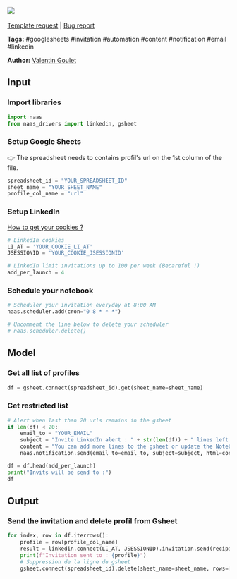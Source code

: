 <a href="https://app.naas.ai/user-redirect/naas/downloader?url=https://raw.githubusercontent.com/jupyter-naas/awesome-notebooks/master/Google%20Sheets/Google_Sheets_Send_LinkedIn_invitations_from_spreadsheet.ipynb" target="_parent"><img src="https://naasai-public.s3.eu-west-3.amazonaws.com/open_in_naas.svg"/></a><br><br><a href="https://github.com/jupyter-naas/awesome-notebooks/issues/new?assignees=&labels=&template=template-request.md&title=Tool+-+Action+of+the+notebook+">Template request</a> | <a href="https://github.com/jupyter-naas/awesome-notebooks/issues/new?assignees=&labels=bug&template=bug_report.md&title=Google+Sheets+-+Send+LinkedIn+invitations+from+spreadsheet:+Error+short+description">Bug report</a>

**Tags:** #googlesheets #invitation #automation #content #notification #email #linkedin 

**Author:** [Valentin Goulet](https://www.linkedin.com/in/valentin-goulet-3a3070152/)

## Input

### Import libraries


```python
import naas
from naas_drivers import linkedin, gsheet
```

### Setup Google Sheets
👉 The spreadsheet needs to contains profil's url on the 1st column of the file.


```python
spreadsheet_id = "YOUR_SPREADSHEET_ID"
sheet_name = "YOUR_SHEET_NAME"
profile_col_name = "url"
```

### Setup LinkedIn
<a href='https://www.notion.so/LinkedIn-driver-Get-your-cookies-d20a8e7e508e42af8a5b52e33f3dba75'>How to get your cookies ?</a>


```python
# LinkedIn cookies
LI_AT = 'YOUR_COOKIE_LI_AT'
JSESSIONID = 'YOUR_COOKIE_JSESSIONID'

# LinkedIn limit invitations up to 100 per week (Becareful !)
add_per_launch = 4 
```

### Schedule your notebook


```python
# Scheduler your invitation everyday at 8:00 AM
naas.scheduler.add(cron="0 8 * * *")

# Uncomment the line below to delete your scheduler
# naas.scheduler.delete()
```

## Model

### Get all list of profiles


```python
df = gsheet.connect(spreadsheet_id).get(sheet_name=sheet_name)
```

### Get restricted list


```python
# Alert when last than 20 urls remains in the gsheet
if len(df) < 20:
    email_to = "YOUR_EMAIL"
    subject = "Invite LinkedIn alert : " + str(len(df)) + " lines left in the Linkedin's url database"
    content = "You can add more lines to the gsheet or update the Notebook to set a new spreadsheet !"
    naas.notification.send(email_to=email_to, subject=subject, html=content)

df = df.head(add_per_launch)
print("Invits will be send to :")
df
```

## Output

### Send the invitation and delete profil from Gsheet


```python
for index, row in df.iterrows():
    profile = row[profile_col_name]
    result = linkedin.connect(LI_AT, JSESSIONID).invitation.send(recipient_url=profile)
    print(f"Invitation sent to : {profile}")
    # Suppression de la ligne du gsheet
    gsheet.connect(spreadsheet_id).delete(sheet_name=sheet_name, rows=[2])
```
